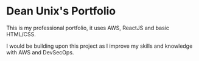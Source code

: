 # Dean Unix's Portfolio

This is my professional portfolio, it uses AWS, ReactJS and basic HTML/CSS.

I would be building upon this project as I improve my skills and knowledge with
AWS and DevSecOps.